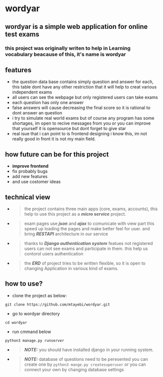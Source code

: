 # wordyar

## wordyar is a simple web application for **online test exams**

### this project was originally writen to help in Learning vocabulary beacause of this, it's name is wordyar 

## features

- the question data base contains simply question and answer for each, this table dont have any other restriction that it will help to creat various independent exams
-  all users can see the webpage but only registered users can take exams
-  each question has only one answer
-  false answers will cause decreasing the final score so it is rational to dont answer an question
-  i try to simulate real world exams but of course any program has some shortages, im open to recive messages from you or you can improve that yourself it is opensource but dont forget to give star
-  real isue that i can point to is frontend designing i know this, im not really good in front it is not my main field. 

## how future can be for this project

- **improve frontend**
- fix probably bugs
- add new features
- and use costomer ideas 

## technical view

- > the project contains three main apps (core, exams, accounts), this help to use this project as a ***micro service*** project.
- > exam pages use ***json*** and ***ajax*** to comunicate with view part this speed up loading the pages and make better feel for user. and bring ***RESTAPI*** architecture in our service
- > thanks to ***Django authentication system*** featues not registered users can not see exams and participate in them. this help us contorol users authentication  
- > the ***ERD*** of project tries to be written flexible, so it is open to changing Application in various kind of exams.

## how to use?

- clone the project as below:
```
git clone https://github.com/mtayebi/wordyar.git
```
- go to wordyar directory
```
cd wordyar
```
- run cmmand below
```
python3 manage.py runserver
```

- > **_NOTE:_** you should have installed django in your running system.
- > **_NOTE:_** database of questions need to be peresented you can create one by
  ``` python3 mange.py createsuperuser ``` or you can connect your own by changing database settings
  

